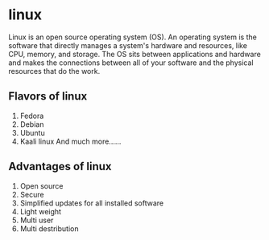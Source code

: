 # linux
Linux is an open source operating system (OS). An operating system is the software that directly manages a system's hardware and resources, like CPU, memory, and storage. The OS sits between applications and hardware and makes the connections between all of your software and the physical resources that do the work.

## Flavors of linux
1. Fedora
2. Debian
3. Ubuntu
4. Kaali linux 
And much more......

## Advantages of linux
1. Open source
2. Secure
3. Simplified updates for all installed software
4. Light weight
5. Multi user
6. Multi destribution
